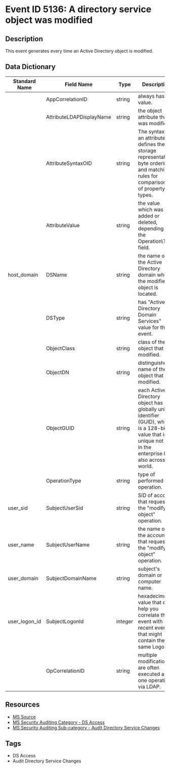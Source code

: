 # Event ID 5136: A directory service object was modified

## Description
This event generates every time an Active Directory object is modified.

## Data Dictionary
|Standard Name|Field Name|Type|Description|Sample Value|
|---|---|---|---|---|
||AppCorrelationID|string|always has "-" value.|-|
||AttributeLDAPDisplayName|string|the object attribute that was modified.|userAccountControl|
||AttributeSyntaxOID|string|The syntax for an attribute defines the storage representation, byte ordering, and matching rules for comparisons of property types.|2.5.5.3|
||AttributeValue|string|the value which was added or deleted, depending on the Operation\Type field.|512|
|host_domain|DSName|string|the name of the Active Directory domain where the modified object is located.|org.local|
||DSType|string|has "Active Directory Domain Services" value for this event.|Active Directory Domain Services|
||ObjectClass|string|class of the object that was modified.|user|
||ObjectDN|string|distinguished name of the object that was modified.|CN=users,CN=Builtin,DC=org,DC=local|
||ObjectGUID|string|each Active Directory object has globally unique identifier (GUID), which is a 128-bit value that is unique not only in the enterprise but also across the world. |CN=users,CN=Builtin,DC=org,DC=local|
||OperationType|string|type of performed operation.|Value Deleted|
|user_sid|SubjectUserSid|string|SID of account that requested the "modify object" operation.|ORG\UserA|
|user_name|SubjectUserName|string|the name of the account that requested the "modify object" operation.|UserA|
|user_domain|SubjectDomainName|string|subject's domain or computer name.|ORG|
|user_logon_id|SubjectLogonId|integer|hexadecimal value that can help you correlate this event with recent events that might contain the same Logon ID|0x432344|
||OpCorrelationID|string|multiple modifications are often executed as one operation via LDAP. |{02647639-8626-43CE-AFE6-7AA1AD657739}|

## Resources
* [MS Source](https://github.com/MicrosoftDocs/windows-itpro-docs/blob/master/windows/security/threat-protection/auditing/event-5136.md)
* [MS Security Auditing Category - DS Access](https://docs.microsoft.com/en-us/windows/security/threat-protection/auditing/advanced-security-audit-policy-settings#ds-access)
* [MS Security Auditing Sub-category - Audit Directory Service Changes](https://github.com/MicrosoftDocs/windows-itpro-docs/tree/master/windows/security/threat-protection/auditing/audit-directory-service-changes.md)

## Tags
* DS Access
* Audit Directory Service Changes